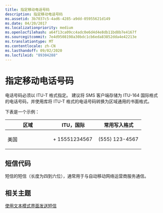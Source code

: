 ```yaml
---
title: 指定移动电话号码
description: 指定移动电话号码
ms.assetid: 3b7037c5-4ad6-4285-a9dd-05955621d149
ms.date: 04/20/2017
ms.localizationpriority: medium
ms.openlocfilehash: a64f13ca09cc4adc0e6d4d4e8db11bd8b7e4167f
ms.sourcegitcommit: 7e4d9508198a30bdc1cb6eda83852dda4e42213e
ms.translationtype: MT
ms.contentlocale: zh-CN
ms.lasthandoff: 09/02/2020
ms.locfileid: "89304288"
---
```

# <a name="specify-mobile-telephone-numbers"></a>指定移动电话号码


电话号码必须以 ITU-T 格式指定。 建议将 SMS 客户端存储为 ITU-164 国际格式的电话号码，并使用库将 ITU-T 格式的电话号码转换为区域通用的书面格式。

下表是一个示例：

<table>
<colgroup>
<col width="33%" />
<col width="33%" />
<col width="33%" />
</colgroup>
<thead>
<tr class="header">
<th>区域</th>
<th>ITU，国际</th>
<th>常用写入格式</th>
</tr>
</thead>
<tbody>
<tr class="odd">
<td><p>美国</p></td>
<td><p>+ 15551234567</p></td>
<td><p> (555) 123-4567</p></td>
</tr>
</tbody>
</table>

 

## <a name="span-idsms_short_codesspanspan-idsms_short_codesspanspan-idsms_short_codesspansms-short-codes"></a><span id="SMS_short_codes"></span><span id="sms_short_codes"></span><span id="SMS_SHORT_CODES"></span>短信代码


短信的短信（长度为四到六位），通常用于与自动移动网络运营商服务通信。

## <a name="span-idrelated_topicsspanrelated-topics"></a><span id="related_topics"></span>相关主题


[使用文本模式界面发送短信](calculate-characters-and-segments-of-a-draft-sms.md)

 

 






